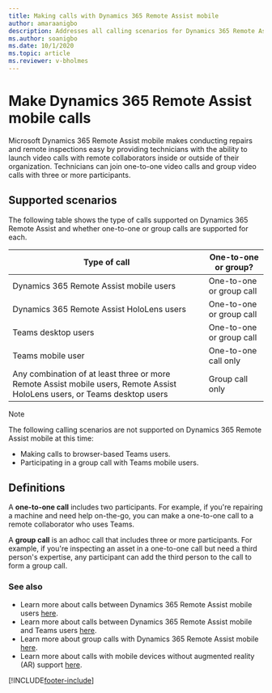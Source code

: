 ```yaml
---
title: Making calls with Dynamics 365 Remote Assist mobile
author: amaraanigbo
description: Addresses all calling scenarios for Dynamics 365 Remote Assist mobile
ms.author: soanigbo
ms.date: 10/1/2020 
ms.topic: article
ms.reviewer: v-bholmes
---
```


# Make Dynamics 365 Remote Assist mobile calls

Microsoft Dynamics 365 Remote Assist mobile makes conducting repairs and remote inspections easy by providing technicians with the ability to launch video calls with remote collaborators inside or outside of their organization. Technicians can join one-to-one video calls and group video calls with three or more participants. 

## Supported scenarios

The following table shows the type of calls supported on Dynamics 365 Remote Assist and whether one-to-one or group calls are supported for each.

|Type of call|One-to-one or group?|
|----------------------------------------------------------|----------------------------------------------------------|
|Dynamics 365 Remote Assist mobile users|One-to-one or group call|
|Dynamics 365 Remote Assist HoloLens users|One-to-one or group call|
|Teams desktop users|One-to-one or group call|
|Teams mobile user|One-to-one call only|
|Any combination of at least three or more Remote Assist mobile users, Remote Assist HoloLens users, or Teams desktop users|Group call only| 

> [!NOTE]
> The following calling scenarios are not supported on Dynamics 365 Remote Assist mobile at this time:
>
> - Making calls to browser-based Teams users.
> - Participating in a group call with Teams mobile users. 

## Definitions 
A **one-to-one call** includes two participants. For example, if you're repairing a machine and need help on-the-go, you can make a one-to-one call to a remote collaborator who uses Teams.

A **group call** is an adhoc call that includes three or more participants. For example, if you're inspecting an asset in a one-to-one call but need a third person's expertise, any participant can add the third person to the call to form a group call.

### See also

- Learn more about calls between Dynamics 365 Remote Assist mobile users [here](remote-assist-mobile-to-remote-assist-mobile-calls.md). 
- Learn more about calls between Dynamics 365 Remote Assist mobile and Teams users [here](remote-assist-mobile-to-teams-calls.md).
- Learn more about group calls with Dynamics 365 Remote Assist mobile [here](group-calling.md).
- Learn more about calls with mobile devices without augmented reality (AR) support [here](calls-using-devices-without-AR.md).


[!INCLUDE[footer-include](../../includes/footer-banner.md)]
